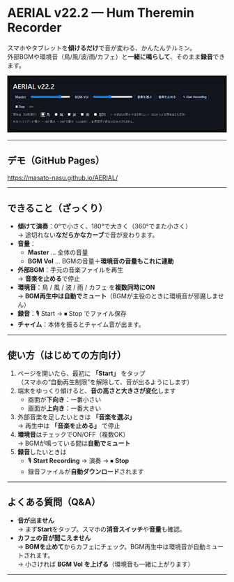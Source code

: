 # AERIAL v22.2 — Hum Theremin Recorder

スマホやタブレットを**傾けるだけ**で音が変わる、かんたんテルミン。  
外部BGMや環境音（鳥/風/波/雨/カフェ）と**一緒に鳴らして**、そのまま**録音**できます。

![screenshot](./thermin.PNG)

---

## デモ（GitHub Pages）

https://masato-nasu.github.io/AERIAL/

---

## できること（ざっくり）

- **傾けて演奏**：0°で小さく、180°で大きく（360°でまた小さく）  
  → 途切れない**なだらかなカーブ**で音が変わります。
- **音量**：  
  - **Master** … 全体の音量  
  - **BGM Vol** … BGMの音量＋**環境音の音量もこれに連動**
- **外部BGM**：手元の音楽ファイルを再生  
  → **音楽を止める**で停止
- **環境音**：鳥 / 風 / 波 / 雨 / カフェ を**複数同時にON**  
  → **BGM再生中は自動でミュート**（BGMが主役のときに環境音が邪魔しません）
- **録音**：🎙 Start → ⏹ Stop でファイル保存
- **チャイム**：本体を振るとチャイム音が出ます。

---

## 使い方（はじめての方向け）

1. ページを開いたら、最初に **「Start」** をタップ  
   （スマホの“自動再生制限”を解除して、音が出るようにします）
2. 端末をゆっくり傾けると、**音の高さと大きさが変化**します  
   - 画面が**下向き**：一番小さい  
   - 画面が**上向き**：一番大きい
3. 外部音楽を足したいときは **「音楽を選ぶ」**  
   → 再生中は **「音楽を止める」** で停止
4. **環境音**はチェックでON/OFF（複数OK）  
   → BGMが鳴っている間は**自動でミュート**
5. **録音**したいときは  
   - 🎙 **Start Recording** → 演奏 → ⏹ **Stop**  
   - 録音ファイルが**自動ダウンロード**されます

---

## よくある質問（Q&A）

- **音が出ません**  
  → まず**Start**をタップ。スマホの**消音スイッチ**や**音量**も確認。  
- **カフェの音が聞こえません**  
  → **BGMを止めて**からカフェにチェック。BGM再生中は環境音が自動ミュートされます。  
  → 小さければ **BGM Vol を上げる**（環境音も一緒に上がります）
---
